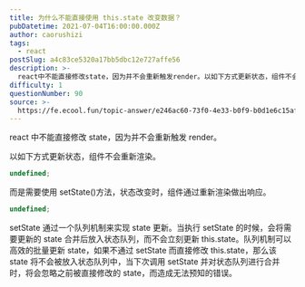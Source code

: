 ```yaml
---
title: 为什么不能直接使用 this.state 改变数据？
pubDatetime: 2021-07-04T16:00:00.000Z
author: caorushizi
tags:
  - react
postSlug: a4c83ce5320a17bb5dbc12e727affe56
description: >-
  react中不能直接修改state，因为并不会重新触发render。以如下方式更新状态，组件不会重新渲染。```typescriptundefined```而是需要使用setState()方法，状态改
difficulty: 1
questionNumber: 90
source: >-
  https://fe.ecool.fun/topic-answer/e246ac60-73f0-4e33-b0f9-b0d1e6c15af8?orderBy=updateTime&order=desc&tagId=13
---
```


react 中不能直接修改 state，因为并不会重新触发 render。

以如下方式更新状态，组件不会重新渲染。

```typescript
undefined;
```

而是需要使用 setState()方法，状态改变时，组件通过重新渲染做出响应。

```typescript
undefined;
```

setState 通过一个队列机制来实现 state 更新。当执行 setState 的时候，会将需要更新的 state 合并后放入状态队列，而不会立刻更新 this.state。队列机制可以高效的批量更新 state，如果不通过 setState 而直接修改 this.state，那么该 state 将不会被放入状态队列中，当下次调用 setState 并对状态队列进行合并时，将会忽略之前被直接修改的 state，而造成无法预知的错误。
